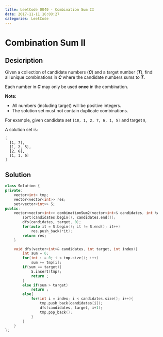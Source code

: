 ```yaml
---
title: LeetCode 0040 - Combination Sum II
date: 2017-11-11 16:00:27
categories: LeetCode
---
```

# Combination Sum II #

<!--more-->

## Desicription ##

Given a collection of candidate numbers (***C***) and a target number (***T***), find all unique combinations in ***C*** where the candidate numbers sums to ***T***.

Each number in ***C*** may only be used **once** in the combination.

**Note:**

- All numbers (including target) will be positive integers.
- The solution set must not contain duplicate combinations.

For example, given candidate set `[10, 1, 2, 7, 6, 1, 5]` and target `8`, 

A solution set is: 

```
[
  [1, 7],
  [1, 2, 5],
  [2, 6],
  [1, 1, 6]
]
```

## Solution ##

```cpp
class Solution {
private:
    vector<int> tmp;
    vector<vector<int>> res;
    set<vector<int>> S;
public:
    vector<vector<int>> combinationSum2(vector<int>& candidates, int target) {
        sort(candidates.begin(), candidates.end());
        dfs(candidates, target, 0);
        for(auto it = S.begin(); it != S.end(); it++)
            res.push_back(*it);
        return res;
    }

    void dfs(vector<int>& candidates, int target, int index){
        int sum = 0;
        for(int i = 0; i < tmp.size(); i++)
            sum += tmp[i];
        if(sum == target){
            S.insert(tmp);
            return ;
        }
        else if(sum > target)
            return ;
        else{
            for(int i = index; i < candidates.size(); i++){
                tmp.push_back(candidates[i]);
                dfs(candidates, target, i+1);
                tmp.pop_back();
            }
        }
    }
};
```